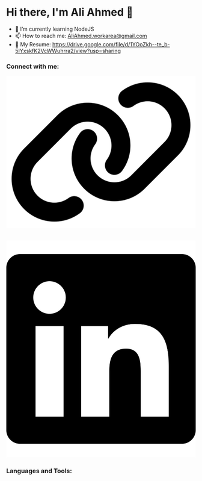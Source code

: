 # Hi there, I'm Ali Ahmed 👋 

- 🌱 I’m currently learning NodeJS 
- 📫 How to reach me: AliAhmed.workarea@gmail.com
- 📄 My Resume: https://drive.google.com/file/d/1YOoZkh--te_b-5IYxskfK2VcWWuhrra2/view?usp=sharing

### Connect with me:

[![website](./img/link-solid.svg)](https://ali-ahmed-me.web.app/)

&nbsp;&nbsp;
[![website style: fontfamily:small](./img/linkedin.svg)](https://www.linkedin.com/in/ali-ahmed-66a8b41aa/)



### Languages and Tools:





